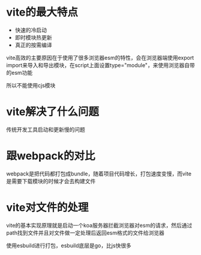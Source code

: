 # vite的最大特点
- 快速的冷启动
- 即时模块热更新
- 真正的按需编译

vite高效的主要原因在于使用了很多浏览器esm的特性，会在浏览器端使用export import来导入和导出模块，在script上面设置type="module"，来使用浏览器自带的esm功能

所以不能使用cjs模块

# vite解决了什么问题
传统开发工具启动和更新慢的问题

# 跟webpack的对比
webpack是把代码都打包成bundle，随着项目代码增长，打包速度变慢，而vite是需要下载模块的时候才会去构建文件

# vite对文件的处理
vite的基本实现原理就是启动一个koa服务器拦截浏览器对esm的请求，然后通过path找到文件并且对文件做一定处理后返回esm格式的文件给浏览器

使用esbuild进行打包，esbuild底层是go，比js快很多


